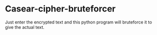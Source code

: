 # Casear-cipher-bruteforcer
Just enter the encrypted text and this python program will bruteforce it to give the actual text.
